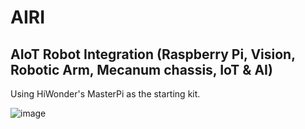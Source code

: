# AIRI

##  **AI**oT **R**obot **I**ntegration (Raspberry Pi, Vision, Robotic Arm, Mecanum chassis, IoT & AI) 

Using HiWonder's MasterPi as the starting kit. 

![image](https://github.com/jetbotml/AIRI/assets/66527036/1192816f-10ce-4b07-ae0d-4b7dcd41a55c)

